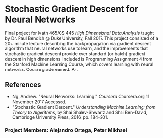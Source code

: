 # Stochastic Gradient Descent for Neural Networks

Final project for Math 465/CS 445 _High Dimensional Data Analysis_ taught by Dr. Paul Bendich @ Duke University, Fall 2017. This project consisted of a 20+ minute lecture describing the backpropagation via gradient descent algorithm that neural networks use to learn, and the improvements that stochastic gradient descent provide over standard (or batch) gradient descent in high dimensions. Included is Programming Assignment 4 from the Stanford Machine Learning Course, which covers learning with neural networks. Course grade earned: A-.

## References
* Ng, Andrew. "Neural Networks: Learning." _Coursera_ Coursera.org 11 November 2017 Accessed.
* "Stochastic Gradient Descent." _Understanding Machine Learning: from Theory to Algorithms_, by Shai Shalev-Shwartz and Shai Ben-David, Cambridge University Press, 2016, pp. 184–201.

### Project Members: Alejandro Ortega, Peter Mikhael

